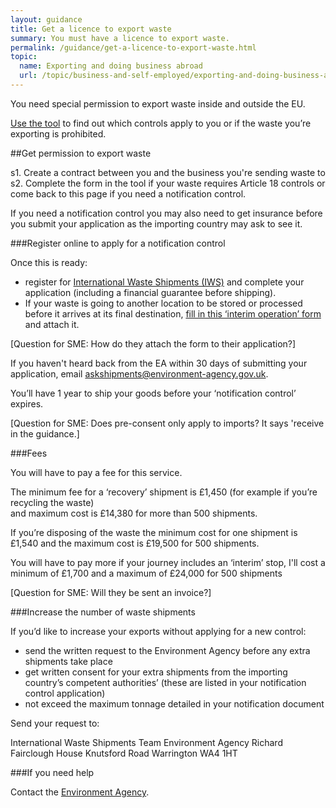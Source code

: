 ```yaml
---
layout: guidance
title: Get a licence to export waste
summary: You must have a licence to export waste.
permalink: /guidance/get-a-licence-to-export-waste.html
topic:
  name: Exporting and doing business abroad
  url: /topic/business-and-self-employed/exporting-and-doing-business-abroad.html
---
```


You need special permission to export waste inside and outside the EU.

[Use the tool](http://apps.environment-agency.gov.uk/waste-import-export/124357.aspx) to find out which controls apply to you or if the waste you’re exporting is prohibited.
 
##Get permission to export waste

s1. Create a contract between you and the business you're sending waste to
s2. Complete the form in the tool if your waste requires Article 18 controls or come back to this page if you need a notification control. 

If you need a notification control you may also need to get insurance before you submit your application as the importing country may ask to see it.

###Register online to apply for a notification control

Once this is ready:

* register for [International Waste Shipments (IWS)](https://international-waste-shipments.service.gov.uk/registration/applicant-registration) and complete your application (including a financial guarantee before shipping).
* If your waste is going to another location to be stored or processed before it arrives at its final destination, [fill in this ‘interim operation’ form](http://ec.europa.eu/environment/waste/shipments/pdf/correspondents_guidelines3_en.pdf) and attach it.

[Question for SME: How do they attach the form to their application?]

If you haven't heard back from the EA within 30 days of submitting your application, email askshipments@environment-agency.gov.uk.

You’ll have 1 year to ship your goods before your ‘notification control’ expires.

[Question for SME: Does pre-consent only apply to imports? It says 'receive in the guidance.]

###Fees

You will have to pay a fee for this service.

The minimum fee for a ‘recovery’ shipment is £1,450 (for example if you’re recycling the waste)  
and maximum cost is £14,380 for more than 500 shipments.

If you’re disposing of the waste the minimum cost for one shipment is £1,540 and the maximum cost is £19,500 for 500 shipments.

You will have to pay more if your journey includes an ‘interim’ stop, I'll cost a minimum of £1,700 and a maximum of £24,000 for 500 shipments

[Question for SME: Will they be sent an invoice?]

###Increase the number of waste shipments

If you’d like to increase your exports without applying for a new control:

* send the written request to the Environment Agency before any extra shipments take place
* get written consent for your extra shipments from the importing country’s competent authorities’ (these are listed in your notification control application)
* not exceed the maximum tonnage detailed in your notification document

Send your request to:

International Waste Shipments Team 
Environment Agency 
Richard Fairclough House 
Knutsford Road 
Warrington 
WA4 1HT 


###If you need help

Contact the [Environment Agency](https://www.gov.uk/government/organisations/environment-agency#org-contacts).




